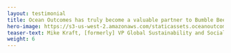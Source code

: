 ```yaml
---
layout: testimonial
title: Ocean Outcomes has truly become a valuable partner to Bumble Bee working on two key longline albacore FIPs that support our broader corporate sustainability goals. Their global team demonstrates deep knowledge and expertise in a wide range of fisheries topics and FIP management and they consistently bring pragmatic and innovative approaches to the table to drive solutions. We look forward to continued and expanded work with O2 well into the future.
hero-image: https://s3-us-west-2.amazonaws.com/staticassets.oceanoutcomes.org/embedded+photos/testimonials/bumble-bee-testimonial.png
teaser-text: Mike Kraft, [formerly] VP Global Sustainability and Social Responsibility, Bumble Bee Seafoods
weight: 6
---
```

